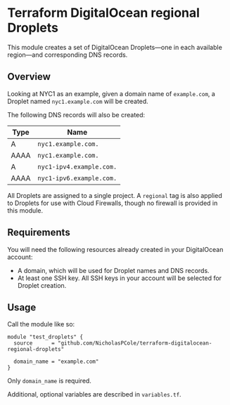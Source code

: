 # Terraform DigitalOcean regional Droplets

This module creates a set of DigitalOcean Droplets—one in each available region—and corresponding DNS records.

## Overview

Looking at NYC1 as an example, given a domain name of `example.com`, a Droplet named `nyc1.example.com` will be created.

The following DNS records will also be created:

| Type | Name                     |
| ---- | ------------------------ |
| A    | `nyc1.example.com.`      |
| AAAA | `nyc1.example.com.`      |
| A    | `nyc1-ipv4.example.com.` |
| AAAA | `nyc1-ipv6.example.com.` |

All Droplets are assigned to a single project. A `regional` tag is also applied to Droplets for use with Cloud Firewalls, though no firewall is provided in this module.

## Requirements

You will need the following resources already created in your DigitalOcean account:

* A domain, which will be used for Droplet names and DNS records.
* At least one SSH key. All SSH keys in your account will be selected for Droplet creation.

## Usage

Call the module like so:

```
module "test_droplets" {
  source      = "github.com/NicholasPCole/terraform-digitalocean-regional-droplets"

  domain_name = "example.com"
}
```

Only `domain_name` is required.

Additional, optional variables are described in `variables.tf`.
